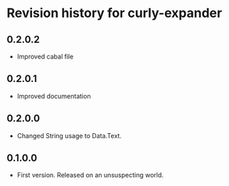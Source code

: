 # Revision history for curly-expander

## 0.2.0.2
* Improved cabal file

## 0.2.0.1
* Improved documentation

## 0.2.0.0
* Changed String usage to Data.Text.

## 0.1.0.0

* First version. Released on an unsuspecting world.
